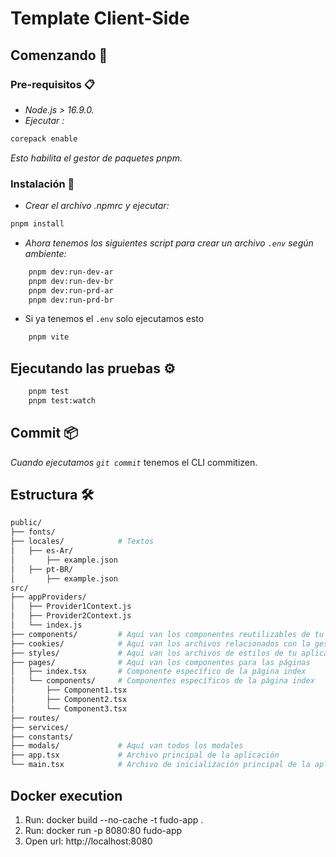 # Template Client-Side

## Comenzando 🚀

### Pre-requisitos 📋

- _Node.js > 16.9.0._</br>
- _Ejecutar :_

```bash
corepack enable
```

_Esto habilita el gestor de paquetes pnpm._

### Instalación 🔧

- _Crear el archivo .npmrc y ejecutar:_

```bash
pnpm install
```

- _Ahora tenemos los siguientes script para crear un archivo `.env` según ambiente:_

```bash
    pnpm dev:run-dev-ar
    pnpm dev:run-dev-br
    pnpm dev:run-prd-ar
    pnpm dev:run-prd-br
```

- Si ya tenemos el `.env` solo ejecutamos esto

```bash
    pnpm vite
```

## Ejecutando las pruebas ⚙️

```bash
    pnpm test
    pnpm test:watch
```

## Commit 📦

_Cuando ejecutamos `git commit`_ tenemos el CLI commitizen.

## Estructura 🛠️

```bash
public/
├── fonts/
├── locales/            # Textos
│   ├── es-Ar/
│       ├── example.json
│   ├── pt-BR/
│       ├── example.json
src/
├── appProviders/
│   ├── Provider1Context.js
│   ├── Provider2Context.js
│   └── index.js
├── components/         # Aquí van los componentes reutilizables de tu aplicación
├── cookies/            # Aquí van los archivos relacionados con la gestión de cookies
├── styles/             # Aquí van los archivos de estilos de tu aplicación
├── pages/              # Aquí van los componentes para las páginas
│   ├── index.tsx       # Componente específico de la página index
│   └── components/     # Componentes específicos de la página index
│       ├── Component1.tsx
│       ├── Component2.tsx
│       └── Component3.tsx
├── routes/
├── services/
├── constants/
├── modals/             # Aquí van todos los modales
├── app.tsx             # Archivo principal de la aplicación
└── main.tsx            # Archivo de inicialización principal de la aplicación
```

## Docker execution

1. Run: docker build --no-cache -t fudo-app .
2. Run: docker run -p 8080:80 fudo-app
3. Open url: http://localhost:8080

